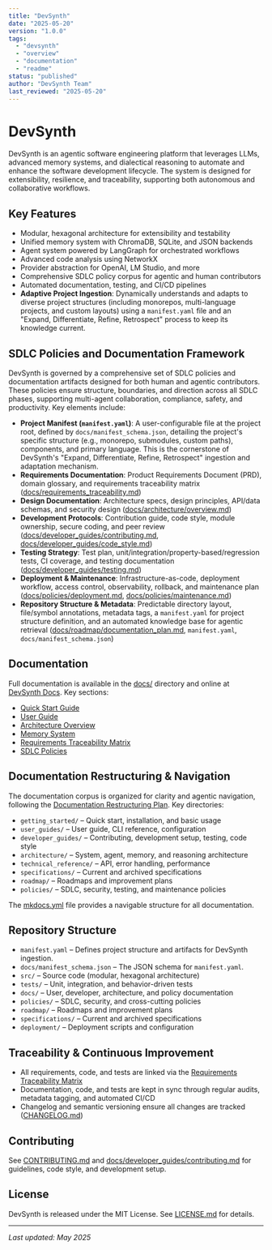 ```yaml
---
title: "DevSynth"
date: "2025-05-20"
version: "1.0.0"
tags:
  - "devsynth"
  - "overview"
  - "documentation"
  - "readme"
status: "published"
author: "DevSynth Team"
last_reviewed: "2025-05-20"
---
```


# DevSynth

DevSynth is an agentic software engineering platform that leverages LLMs, advanced memory systems, and dialectical reasoning to automate and enhance the software development lifecycle. The system is designed for extensibility, resilience, and traceability, supporting both autonomous and collaborative workflows.

## Key Features
- Modular, hexagonal architecture for extensibility and testability
- Unified memory system with ChromaDB, SQLite, and JSON backends
- Agent system powered by LangGraph for orchestrated workflows
- Advanced code analysis using NetworkX
- Provider abstraction for OpenAI, LM Studio, and more
- Comprehensive SDLC policy corpus for agentic and human contributors
- Automated documentation, testing, and CI/CD pipelines
- **Adaptive Project Ingestion**: Dynamically understands and adapts to diverse project structures (including monorepos, multi-language projects, and custom layouts) using a `manifest.yaml` file and an "Expand, Differentiate, Refine, Retrospect" process to keep its knowledge current.

## SDLC Policies and Documentation Framework

DevSynth is governed by a comprehensive set of SDLC policies and documentation artifacts designed for both human and agentic contributors. These policies ensure structure, boundaries, and direction across all SDLC phases, supporting multi-agent collaboration, compliance, safety, and productivity. Key elements include:

- **Project Manifest (`manifest.yaml`)**: A user-configurable file at the project root, defined by `docs/manifest_schema.json`, detailing the project's specific structure (e.g., monorepo, submodules, custom paths), components, and primary language. This is the cornerstone of DevSynth's "Expand, Differentiate, Refine, Retrospect" ingestion and adaptation mechanism.
- **Requirements Documentation**: Product Requirements Document (PRD), domain glossary, and requirements traceability matrix ([docs/requirements_traceability.md](docs/requirements_traceability.md))
- **Design Documentation**: Architecture specs, design principles, API/data schemas, and security design ([docs/architecture/overview.md](docs/architecture/overview.md))
- **Development Protocols**: Contribution guide, code style, module ownership, secure coding, and peer review ([docs/developer_guides/contributing.md](docs/developer_guides/contributing.md), [docs/developer_guides/code_style.md](docs/developer_guides/code_style.md))
- **Testing Strategy**: Test plan, unit/integration/property-based/regression tests, CI coverage, and testing documentation ([docs/developer_guides/testing.md](docs/developer_guides/testing.md))
- **Deployment & Maintenance**: Infrastructure-as-code, deployment workflow, access control, observability, rollback, and maintenance plan ([docs/policies/deployment.md](docs/policies/deployment.md), [docs/policies/maintenance.md](docs/policies/maintenance.md))
- **Repository Structure & Metadata**: Predictable directory layout, file/symbol annotations, metadata tags, a `manifest.yaml` for project structure definition, and an automated knowledge base for agentic retrieval ([docs/roadmap/documentation_plan.md](docs/roadmap/documentation_plan.md), `manifest.yaml`, `docs/manifest_schema.json`)

## Documentation

Full documentation is available in the [docs/](docs/index.md) directory and online at [DevSynth Docs](docs/index.md). Key sections:
- [Quick Start Guide](docs/quick_start_guide.md)
- [User Guide](docs/user_guides/user_guide.md)
- [Architecture Overview](docs/architecture/overview.md)
- [Memory System](docs/architecture/memory_system.md)
- [Requirements Traceability Matrix](docs/requirements_traceability.md)
- [SDLC Policies](docs/policies/README.md)

## Documentation Restructuring & Navigation

The documentation corpus is organized for clarity and agentic navigation, following the [Documentation Restructuring Plan](docs/roadmap/documentation_plan.md). Key directories:

- `getting_started/` – Quick start, installation, and basic usage
- `user_guides/` – User guide, CLI reference, configuration
- `developer_guides/` – Contributing, development setup, testing, code style
- `architecture/` – System, agent, memory, and reasoning architecture
- `technical_reference/` – API, error handling, performance
- `specifications/` – Current and archived specifications
- `roadmap/` – Roadmaps and improvement plans
- `policies/` – SDLC, security, testing, and maintenance policies

The [mkdocs.yml](mkdocs.yml) file provides a navigable structure for all documentation.

## Repository Structure
- `manifest.yaml` – Defines project structure and artifacts for DevSynth ingestion.
- `docs/manifest_schema.json` – The JSON schema for `manifest.yaml`.
- `src/` – Source code (modular, hexagonal architecture)
- `tests/` – Unit, integration, and behavior-driven tests
- `docs/` – User, developer, architecture, and policy documentation
- `policies/` – SDLC, security, and cross-cutting policies
- `roadmap/` – Roadmaps and improvement plans
- `specifications/` – Current and archived specifications
- `deployment/` – Deployment scripts and configuration

## Traceability & Continuous Improvement

- All requirements, code, and tests are linked via the [Requirements Traceability Matrix](docs/requirements_traceability.md)
- Documentation, code, and tests are kept in sync through regular audits, metadata tagging, and automated CI/CD
- Changelog and semantic versioning ensure all changes are tracked ([CHANGELOG.md](CHANGELOG.md))

## Contributing
See [CONTRIBUTING.md](CONTRIBUTING.md) and [docs/developer_guides/contributing.md](docs/developer_guides/contributing.md) for guidelines, code style, and development setup.

## License
DevSynth is released under the MIT License. See [LICENSE.md](LICENSE.md) for details.

---

_Last updated: May 2025_
